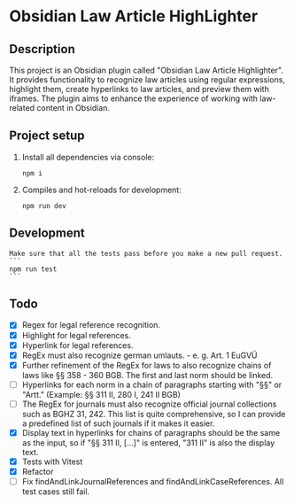 # Obsidian Law Article HighLighter

## Description

This project is an Obsidian plugin called "Obsidian Law Article Highlighter". It provides functionality to recognize law articles using regular expressions, highlight them, create hyperlinks to law articles, and preview them with iframes. The plugin aims to enhance the experience of working with law-related content in Obsidian.

## Project setup

1. Install all dependencies via console:
    ```
    npm i
    ```
2. Compiles and hot-reloads for development:
    ```
    npm run dev
    ```

## Development

    Make sure that all the tests pass before you make a new pull request.
    ```
    npm run test
    ```

## Todo

-   [x] Regex for legal reference recognition.
-   [x] Highlight for legal references.
-   [x] Hyperlink for legal references.
-   [x] RegEx must also recognize german umlauts. - e. g. Art. 1 EuGVÜ
-   [x] Further refinement of the RegEx for laws to also recognize chains of laws like §§ 358 - 360 BGB. The first and last norm should be linked.
-   [ ] Hyperlinks for each norm in a chain of paragraphs starting with "§§" or "Artt." (Example: §§ 311 II, 280 I, 241 II BGB)
-   [ ] The RegEx for journals must also recognize official journal collections such as BGHZ 31, 242. This list is quite comprehensive, so I can provide a predefined list of such journals if it makes it easier.
-   [x] Display text in hyperlinks for chains of paragraphs should be the same as the input, so if "§§ 311 II, [...]" is entered, "311 II" is also the display text.
-   [x] Tests with Vitest
-   [x] Refactor
-   [ ] Fix findAndLinkJournalReferences and findAndLinkCaseReferences. All test cases still fail.
